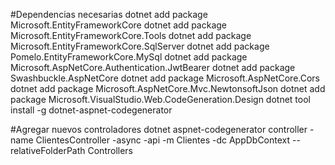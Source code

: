 #Dependencias necesarias
dotnet add package Microsoft.EntityFrameworkCore
dotnet add package Microsoft.EntityFrameworkCore.Tools
dotnet add package Microsoft.EntityFrameworkCore.SqlServer
dotnet add package Pomelo.EntityFrameworkCore.MySql
dotnet add package Microsoft.AspNetCore.Authentication.JwtBearer
dotnet add package Swashbuckle.AspNetCore
dotnet add package Microsoft.AspNetCore.Cors
dotnet add package Microsoft.AspNetCore.Mvc.NewtonsoftJson
dotnet add package Microsoft.VisualStudio.Web.CodeGeneration.Design
dotnet tool install -g dotnet-aspnet-codegenerator



#Agregar nuevos controladores
dotnet aspnet-codegenerator controller
 -name ClientesController -async -api -m Clientes -dc AppDbContext --relativeFolderPath Controllers

